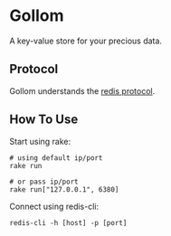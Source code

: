 # Gollom

A key-value store for your precious data.

## Protocol

Gollom understands the [redis protocol](http://redis.io/topics/protocol).

## How To Use

Start using rake:

    # using default ip/port
    rake run

    # or pass ip/port
    rake run["127.0.0.1", 6380]

Connect using redis-cli:

    redis-cli -h [host] -p [port]
